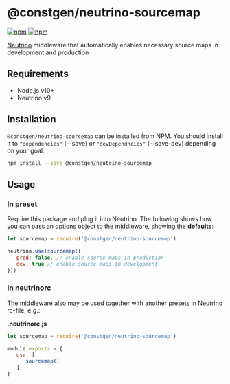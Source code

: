 # @constgen/neutrino-sourcemap

[![npm](https://img.shields.io/npm/v/@constgen/neutrino-sourcemap.svg)](https://www.npmjs.com/package/@constgen/neutrino-sourcemap)
[![npm](https://img.shields.io/npm/dt/@constgen/neutrino-sourcemap.svg)](https://www.npmjs.com/package/@constgen/neutrino-sourcemap)

[Neutrino](https://neutrino.js.org) middleware that automatically enables necessary source maps in development and production

## Requirements

- Node.js v10+
- Neutrino v9

## Installation

`@constgen/neutrino-sourcemap` can be installed from NPM. You should install it to `"dependencies"` (--save) or `"devDependncies"` (--save-dev) depending on your goal.

```bash
npm install --save @constgen/neutrino-sourcemap
```

## Usage

### In preset

Require this package and plug it into Neutrino. The following shows how you can pass an options object to the middleware, showing the **defaults**:

```js
let sourcemap = require('@constgen/neutrino-sourcemap')

neutrino.use(sourcemap({
   prod: false, // enable source maps in production
   dev: true // enable source maps in development
}))
```

### In **neutrinorc**

The middleware also may be used together with another presets in Neutrino rc-file, e.g.:

**.neutrinorc.js**

```js
let sourcemap = require('@constgen/neutrino-sourcemap')

module.exports = {
   use: [
      sourcemap()
   ]
}
```